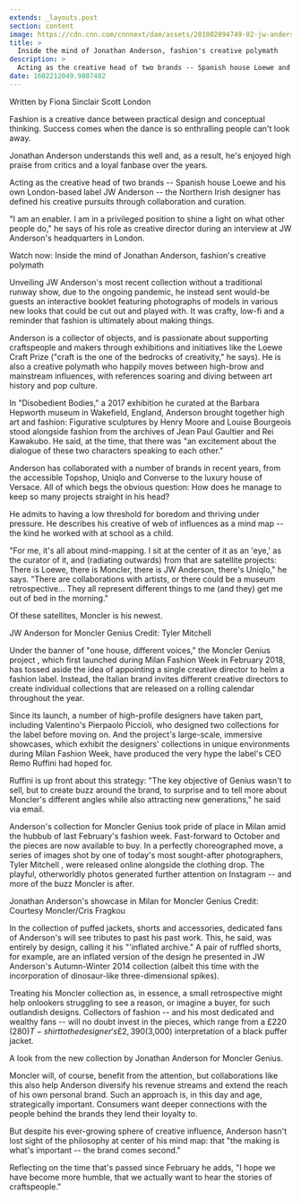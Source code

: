 ```yaml
--- 
extends: _layouts.post 
section: content 
image: https://cdn.cnn.com/cnnnext/dam/assets/201002094749-02-jw-anderson-moncler-super-tease.jpg 
title: > 
  Inside the mind of Jonathan Anderson, fashion's creative polymath 
description: > 
  Acting as the creative head of two brands -- Spanish house Loewe and his own London-based label JW Anderson -- the Northern Irish designer has defined his creative pursuits through collaboration and curation.Instead, the Italian brand invites different creative directors to create individual collections that are released on a rolling calendar throughout the year.Anderson's collection for Moncler Genius took pride of place in Milan amid the hubbub of last February's fashion week.Treating his Moncler collection as, in essence, a small retrospective might help onlookers struggling to see a reason, or imagine a buyer, for such outlandish designs.A look from the new collection by Jonathan Anderson for Moncler Genius. 
date: 1602212049.9807482 
--- 
```

Written by Fiona Sinclair Scott London

Fashion is a creative dance between practical design and conceptual thinking. Success comes when the dance is so enthralling people can't look away.

Jonathan Anderson understands this well and, as a result, he's enjoyed high praise from critics and a loyal fanbase over the years.

Acting as the creative head of two brands -- Spanish house Loewe and his own London-based label JW Anderson -- the Northern Irish designer has defined his creative pursuits through collaboration and curation.

"I am an enabler. I am in a privileged position to shine a light on what other people do," he says of his role as creative director during an interview at JW Anderson's headquarters in London.

Watch now: Inside the mind of Jonathan Anderson, fashion's creative polymath

Unveiling JW Anderson's most recent collection without a traditional runway show, due to the ongoing pandemic, he instead sent would-be guests an interactive booklet featuring photographs of models in various new looks that could be cut out and played with. It was crafty, low-fi and a reminder that fashion is ultimately about making things.

Anderson is a collector of objects, and is passionate about supporting craftspeople and makers through exhibitions and initiatives like the Loewe Craft Prize ("craft is the one of the bedrocks of creativity," he says). He is also a creative polymath who happily moves between high-brow and mainstream influences, with references soaring and diving between art history and pop culture.

In "Disobedient Bodies," a 2017 exhibition he curated at the Barbara Hepworth museum in Wakefield, England, Anderson brought together high art and fashion: Figurative sculptures by Henry Moore and Louise Bourgeois stood alongside fashion from the archives of Jean Paul Gaultier and Rei Kawakubo. He said, at the time, that there was "an excitement about the dialogue of these two characters speaking to each other."

Anderson has collaborated with a number of brands in recent years, from the accessible Topshop, Uniqlo and Converse to the luxury house of Versace. All of which begs the obvious question: How does he manage to keep so many projects straight in his head?

He admits to having a low threshold for boredom and thriving under pressure. He describes his creative of web of influences as a mind map -- the kind he worked with at school as a child.

"For me, it's all about mind-mapping. I sit at the center of it as an 'eye,' as the curator of it, and (radiating outwards) from that are satellite projects: There is Loewe, there is Moncler, there is JW Anderson, there's Uniqlo," he says. "There are collaborations with artists, or there could be a museum retrospective... They all represent different things to me (and they) get me out of bed in the morning."

Of these satellites, Moncler is his newest.

JW Anderson for Moncler Genius Credit: Tyler Mitchell

Under the banner of "one house, different voices," the Moncler Genius project , which first launched during Milan Fashion Week in February 2018, has tossed aside the idea of appointing a single creative director to helm a fashion label. Instead, the Italian brand invites different creative directors to create individual collections that are released on a rolling calendar throughout the year.

Since its launch, a number of high-profile designers have taken part, including Valentino's Pierpaolo Piccioli, who designed two collections for the label before moving on. And the project's large-scale, immersive showcases, which exhibit the designers' collections in unique environments during Milan Fashion Week, have produced the very hype the label's CEO Remo Ruffini had hoped for.

Ruffini is up front about this strategy: "The key objective of Genius wasn't to sell, but to create buzz around the brand, to surprise and to tell more about Moncler's different angles while also attracting new generations," he said via email.

Anderson's collection for Moncler Genius took pride of place in Milan amid the hubbub of last February's fashion week. Fast-forward to October and the pieces are now available to buy. In a perfectly choreographed move, a series of images shot by one of today's most sought-after photographers, Tyler Mitchell , were released online alongside the clothing drop. The playful, otherworldly photos generated further attention on Instagram -- and more of the buzz Moncler is after.

Jonathan Anderson's showcase in Milan for Moncler Genius Credit: Courtesy Moncler/Cris Fragkou

In the collection of puffed jackets, shorts and accessories, dedicated fans of Anderson's will see tributes to past his past work. This, he said, was entirely by design, calling it his "'inflated archive." A pair of ruffled shorts, for example, are an inflated version of the design he presented in JW Anderson's Autumn-Winter 2014 collection (albeit this time with the incorporation of dinosaur-like three-dimensional spikes).

Treating his Moncler collection as, in essence, a small retrospective might help onlookers struggling to see a reason, or imagine a buyer, for such outlandish designs. Collectors of fashion -- and his most dedicated and wealthy fans -- will no doubt invest in the pieces, which range from a £220 ($280) T-shirt to the designer's £2,390 ($3,000) interpretation of a black puffer jacket.

A look from the new collection by Jonathan Anderson for Moncler Genius.

Moncler will, of course, benefit from the attention, but collaborations like this also help Anderson diversify his revenue streams and extend the reach of his own personal brand. Such an approach is, in this day and age, strategically important. Consumers want deeper connections with the people behind the brands they lend their loyalty to.

But despite his ever-growing sphere of creative influence, Anderson hasn't lost sight of the philosophy at center of his mind map: that "the making is what's important -- the brand comes second."

Reflecting on the time that's passed since February he adds, "I hope we have become more humble, that we actually want to hear the stories of craftspeople."